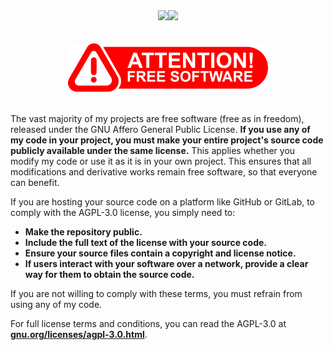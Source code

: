 <div align="center">
  <img src="https://github-readme-stats.vercel.app/api?username=michaelkolesidis&count_private=true&show_icons=true&include_all_commits=true&hide_border=true&hide_title=true" /><img src="https://github-readme-stats.vercel.app/api/top-langs/?username=michaelkolesidis&langs_count=10&hide_title=true&hide_border=true&layout=compact" />
  </br>  
  </br>  
  </br>  
  <img src="attention-free-software.png" />
</div>  
</br>  

The vast majority of my projects are free software (free as in freedom), released under the GNU Affero General Public License. **If you use any of my code in your project, you must make your entire project's source code publicly available under the same license.** This applies whether you modify my code or use it as it is in your own project. This ensures that all modifications and derivative works remain free software, so that everyone can benefit.

If you are hosting your source code on a platform like GitHub or GitLab, to comply with the AGPL-3.0 license, you simply need to:

- **Make the repository public.**
- **Include the full text of the license with your source code.**
- **Ensure your source files contain a copyright and license notice.**
- **If users interact with your software over a network, provide a clear way for them to obtain the source code.**

If you are not willing to comply with these terms, you must refrain from using any of my code.

For full license terms and conditions, you can read the AGPL-3.0 at [**gnu.org/licenses/agpl-3.0.html**](https://gnu.org/licenses/agpl-3.0.html).
